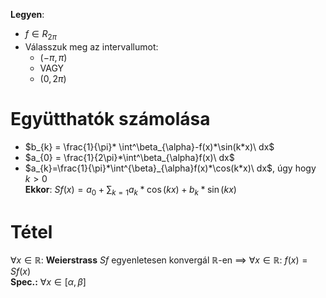 **Legyen**:
- $f \in R_{2\pi}$ 
- Válasszuk meg az intervallumot:
	- $(-\pi,\pi)$ 
	- VAGY
	- $(0,2\pi)$
# Együtthatók számolása
- $b_{k} = \frac{1}{\pi}* \int^\beta_{\alpha}-f(x)*\sin(k*x)\ dx$
- $a_{0} = \frac{1}{2\pi}*\int^\beta_{\alpha}f(x)\ dx$
- $a_{k}=\frac{1}{\pi}*\int^{\beta}_{\alpha}f(x)*\cos(k*x)\ dx$, úgy hogy $k >0$  
**Ekkor**: 
$Sf(x) = a_{0} + \sum_{k=1}a_{k}*\cos(kx) + b_{k}*\sin(kx)$

# Tétel
$\forall x \in \mathbb{R}:$ **Weierstrass** $Sf$ egyenletesen konvergál $\mathbb{R}$-en $\implies$ $\forall x \in \mathbb{R}:$ $f(x) = Sf(x)$  
**Spec.:** $\forall x \in [\alpha,\beta]$
